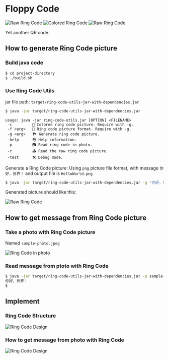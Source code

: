 # Floppy Code

![Raw Ring Code](src/test/resources/4.png)
![Colored Ring Code](src/test/resources/3.png)
![Raw Ring Code](src/test/resources/HelloWorld.png)

Yet another QR code.

## How to generate Ring Code picture

### Build java code

```bash
$ cd project-directory
$ ./build.sh
```

### Use Ring Code Utils

jar file path: `target/ring-code-utils-jar-with-dependencies.jar`

```bash
$ java -jar target/ring-code-utils-jar-with-dependencies.jar
```

```
usage: java -jar ring-code-utils.jar [OPTION] <FILENAME>
 -c         🌈 Colored ring code picture. Require with -g.
 -f <arg>   📄 Ring code picture format. Require with -g.
 -g <arg>   🏞 Generate ring code picture.
 -help      😳 Help information.
 -p         📷 Read ring code in photo.
 -r         📤 Read the raw ring code picture.
 -test      🛠 Debug mode.
```

Generate a Ring Code picture: Using `png` picture file format, with message `你好，世界！` and output file is `HelloWorld.png`

```bash
$ java -jar target/ring-code-utils-jar-with-dependencies.jar -g "你好，世界！" -fpng HelloWorld.png
```
Generated picture should like this:

![Raw Ring Code](src/test/resources/HelloWorld.png)

## How to get message from Ring Code picture

### Take a photo with Ring Code picture

Named `sample-photo.jpeg`

![Ring Code in photo](src/test/resources/sample-4.jpeg)

### Read message from ptoto with Ring Code

```bash
$ java -jar target/ring-code-utils-jar-with-dependencies.jar -p sample-photo.jpeg
你好，世界！
$ 
```

## Implement

### Ring Code Structure

![Ring Code Design](docs/design.jpg)

### How to get message from photo with Ring Code

![Ring Code Design](docs/reading-process.jpg)
